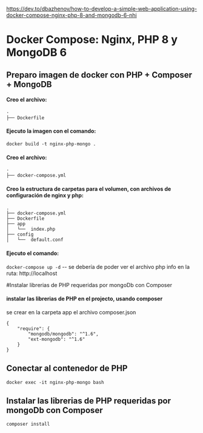 https://dev.to/dbazhenov/how-to-develop-a-simple-web-application-using-docker-compose-nginx-php-8-and-mongodb-6-nhi

# Docker Compose: Nginx, PHP 8 y MongoDB 6
## Preparo imagen de docker con PHP + Composer + MongoDB
#### Creo el archivo:
    ·
    ├── Dockerfile
#### Ejecuto la imagen con el comando: 
```docker build -t nginx-php-mongo .```
#### Creo el archivo:
    ·
    ├── docker-compose.yml
#### Creo la estructura de carpetas para el volumen, con archivos de configuración de nginx y php:
    .
    ├── docker-compose.yml
    ├── Dockerfile
    ├── app
    │   └──  index.php
    ├── config
    │   └──  default.conf

#### Ejecuto el comando:
```docker-compose up -d```
-- se debería de poder ver el archivo php info en la ruta: http://localhost

#Instalar librerias de PHP requeridas por mongoDb con Composer

#### instalar las librerias de PHP en el projecto, usando composer
se crear en la carpeta app el archivo composer.json

    {
        "require": {
            "mongodb/mongodb": "^1.6",
            "ext-mongodb": "^1.6"
        }
    }

## Conectar al contenedor de PHP
```docker exec -it nginx-php-mongo bash```

## Instalar las librerias de PHP requeridas por mongoDb con Composer
```composer install```